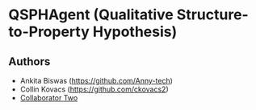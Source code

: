 # QSPHAgent (Qualitative Structure-to-Property Hypothesis)

## Authors

- Ankita Biswas (https://github.com/Anny-tech)
- Collin Kovacs (https://github.com/ckovacs2)
- [Collaborator Two](https://github.com/collaborator2)

